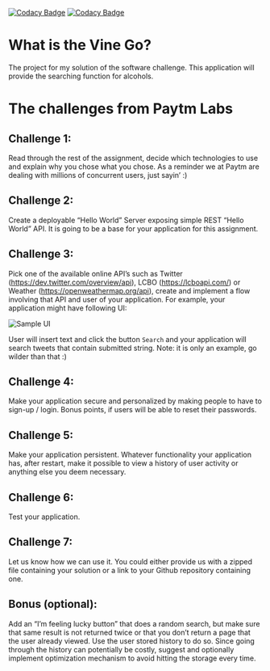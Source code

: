 [![Codacy Badge](https://api.codacy.com/project/badge/Grade/e881c7ec3d8a413aa2e0cb9b90d03dde)](https://app.codacy.com/app/gibson-luo/VineGo?utm_source=github.com&utm_medium=referral&utm_content=gibson-luo/VineGo&utm_campaign=Badge_Grade_Dashboard)
[![Codacy Badge](https://api.codacy.com/events/github/e881c7ec3d8a413aa2e0cb9b90d03dde)](https://app.codacy.com/project/gibson-luo/VineGo/dashboard)
# What is the Vine Go?
The project for my solution of the software challenge. This application will provide the searching function for alcohols. 


# The challenges from Paytm Labs

## Challenge 1: 
Read through the rest of the assignment, decide which technologies to use and explain why you chose what you chose. As a reminder we at Paytm are dealing with millions of concurrent users, just sayin’ :)

## Challenge 2: 
Create a deployable “Hello World” Server exposing simple REST “Hello World” API. It is going to be a base for your application for this assignment.

## Challenge 3:
Pick one of the available online API’s such as Twitter (https://dev.twitter.com/overview/api), LCBO (https://lcboapi.com/) or Weather (https://openweathermap.org/api), create and implement a flow involving that API and user of your application. For example, your application might have following UI:

![Sample UI](./sample-ui.png?raw=true "Sample UI")


User will insert text and click the button `Search` and your application will search tweets that contain submitted string. Note: it is only an example, go wilder than that :)

## Challenge 4:
Make your application secure and personalized by making people to have to sign-up / login. Bonus points, if users will be able to reset their passwords.

## Challenge 5:
Make your application persistent. Whatever functionality your application has, after restart, make it possible to view a history of user activity or anything else you deem necessary.

## Challenge 6:
Test your application.

## Challenge 7:
Let us know how we can use it. You could either provide us with a zipped file containing your solution or a link to your Github repository containing one.

## Bonus (optional):
Add an “I’m feeling lucky button” that does a random search, but make sure that same result is not returned twice or that you don’t return a page that the user already viewed. Use the user stored history to do so. Since going through the history can potentially be costly, suggest and optionally implement optimization mechanism to avoid hitting the storage every time.



